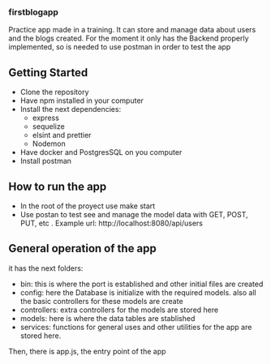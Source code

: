 ### firstblogapp
Practice app made in a training. It can store and manage data about users and the blogs created. For the moment it only has the Backend properly implemented, so is needed to use postman in order to test the app

## Getting Started
- Clone the repository
- Have npm installed in your computer
- Install the next dependencies:
  * express
  * sequelize
  * elsint and prettier
  * Nodemon
- Have docker and PostgresSQL on you computer
- Install postman

## How to run the app
- In the root of the proyect use make start
- Use postan to test see and manage the model data with GET, POST, PUT, etc . Example url: http://localhost:8080/api/users

## General operation of the app
it has the next folders:
- bin: this is where the port is established and other initial files are created
- config: here the Database is initialize with the required models. also all the basic controllers for these models are create
- controllers: extra controllers for the models are stored here
- models: here is where the data tables are stablished
- services: functions for general uses and other utilities for the app are stored here.

Then, there is app.js, the entry point of the app

